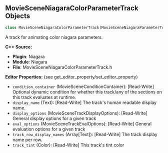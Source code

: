## MovieSceneNiagaraColorParameterTrack Objects

```python
class MovieSceneNiagaraColorParameterTrack(MovieSceneNiagaraParameterTrack)
```

A track for animating color niagara parameters.

**C++ Source:**

- **Plugin**: Niagara
- **Module**: Niagara
- **File**: MovieSceneNiagaraColorParameterTrack.h

**Editor Properties:** (see get_editor_property/set_editor_property)

- ``condition_container`` (MovieSceneConditionContainer):  [Read-Write] Optional dynamic condition for whether this track/any of the sections on this track evaluates at runtime.
- ``display_name`` (Text):  [Read-Write] The track's human readable display name.
- ``display_options`` (MovieSceneTrackDisplayOptions):  [Read-Write] General display options for a given track
- ``eval_options`` (MovieSceneTrackEvalOptions):  [Read-Write] General evaluation options for a given track
- ``track_row_display_names`` (Array[Text]):  [Read-Write] The track display name per row.
- ``track_tint`` (Color):  [Read-Write] This track's tint color

<a id="unreal.MovieSceneNiagaraFloatParameterTrack"></a>